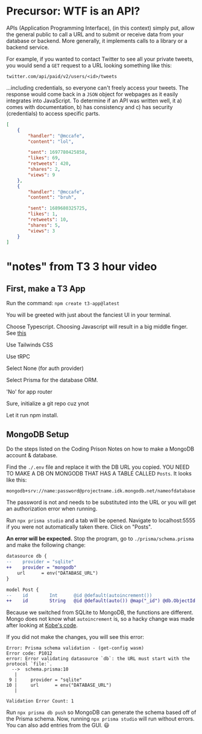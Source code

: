 # Precursor: WTF is an API?

APIs (Application Programming Interface), (in this context) simply put, allow the general public to call a URL and to submit or receive data from your database or backend. More generally, it implements calls to a library or a backend service.

For example, if you wanted to contact Twitter to see all your private tweets, you would send a `GET` request to a URL looking something like this:

```
twitter.com/api/paid/v2/users/<id>/tweets
```

...including credentials, so everyone can't freely access your tweets. The response would come back in a `JSON` object for webpages as it easily integrates into JavaScript. To determine if an API was written well, it a) comes with documentation, b) has consistency and c) has security (credentials) to access specific parts.

```json
[
    {
        "handler": "@mccafe",
        "content": "lol",

        "sent": 1697780425858,
        "likes": 69,
        "retweets": 420,
        "shares": 2,
        "views": 9
    },
    {
        "handler": "@mccafe",
        "content": "bruh",

        "sent": 1689680325725,
        "likes": 1,
        "retweets": 10,
        "shares": 5,
        "views": 3
    }
]
```

# "notes" from T3 3 hour video

## First, make a T3 App

Run the command: `npm create t3-app@latest`

You will be greeted with just about the fanciest UI in your terminal. 

Choose Typescript. Choosing Javascript will result in a big middle finger. See [this](https://github.com/t3-oss/create-t3-app/issues/117)

Use Tailwinds CSS

Use tRPC

Select None (for auth provider)

Select Prisma for the database ORM.

'No' for app router

Sure, initialize a git repo cuz ynot

Let it run npm install.

## MongoDB Setup

Do the steps listed on the Coding Prison Notes on how to make a MongoDB account & database.

Find the `./.env` file and replace it with the DB URL you copied. YOU NEED TO MAKE A DB ON MONGODB THAT HAS A TABLE CALLED `Posts`. It looks like this:

```
mongodb+srv://name:password@projectname.idk.mongodb.net/nameofdatabase
```

The password is not and needs to be substituted into the URL or you will get an authorization error when running.

Run `npx prisma studio` and a tab will be opened. Navigate to localhost:5555 if you were not automatically taken there. Click on "Posts".

**An error will be expected.** Stop the program, go to `./prisma/schema.prisma` and make the following change:

```diff
datasource db {
--    provider = "sqlite"
++    provider = "mongodb"
    url      = env("DATABASE_URL")
}

model Post {
--    id        Int      @id @default(autoincrement())
++    id        String   @id @default(auto()) @map("_id") @db.ObjectId
```

Because we switched from SQLite to MongoDB, the functions are different. Mongo does not know what `autoincrement` is, so a hacky change was made after looking at [Kobe's code](https://github.com/KobeUyeda/React-t3-trpc/blob/main/trpctest/prisma/schema.prisma).

If you did not make the changes, you will see this error:

```log
Error: Prisma schema validation - (get-config wasm)
Error code: P1012
error: Error validating datasource `db`: the URL must start with the protocol `file:`.
  -->  schema.prisma:10
   | 
 9 |     provider = "sqlite"
10 |     url      = env("DATABASE_URL")
   | 

Validation Error Count: 1
```

Run `npx prisma db push` so MongoDB can generate the schema based off of the Prisma schema. Now, running `npx prisma studio` will run without errors. You can also add entries from the GUI. 😃